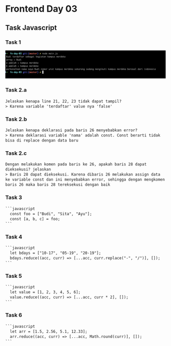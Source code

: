 # Frontend Day 03

## Task Javascript

### Task 1

![task-1](https://github.com/KangAbbad/tfa-alterra/blob/master/fe-day-03/images/ss-01.png?raw=true)

### Task 2.a

    Jelaskan kenapa line 21, 22, 23 tidak dapat tampil?
    > Karena variable 'terdaftar' value nya 'false'

### Task 2.b

    Jelaskan kenapa deklarasi pada baris 26 menyebabkan error?
    > Karena deklarasi variable 'nama' adalah const. Const berarti tidak bisa di replace dengan data baru

### Task 2.c

    Dengan melakukan komen pada baris ke 26, apakah baris 28 dapat dieksekusi? jelaskan
    > Baris 28 dapat dieksekusi. Karena dibaris 26 melakukan assign data ke variable const dan ini menyebabkan error, sehingga dengan mengkomen baris 26 maka baris 28 tereksekusi dengan baik

### Task 3

    ```javascript
      const foo = ["Budi", "Sita", "Ayu"];
      const [a, b, c] = foo;
    ```

### Task 4

    ```javascript
      let bdays = ["10-17", "05-19", "20-19"];
      bdays.reduce((acc, curr) => [...acc, curr.replace("-", "/")], []);
    ```

### Task 5

    ```javascript
      let value = [1, 2, 3, 4, 5, 6];
      value.reduce((acc, curr) => [...acc, curr * 2], []);
    ```

### Task 6

    ```javascript
      let arr = [1.5, 2.56, 5.1, 12.33];
      arr.reduce((acc, curr) => [...acc, Math.round(curr)], []);
    ```

